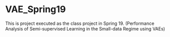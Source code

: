 # VAE_Spring19
This is project executed as the class project in Spring 19. (Performance Analysis of Semi-supervised Learning in the  Small-data Regime using VAEs)
